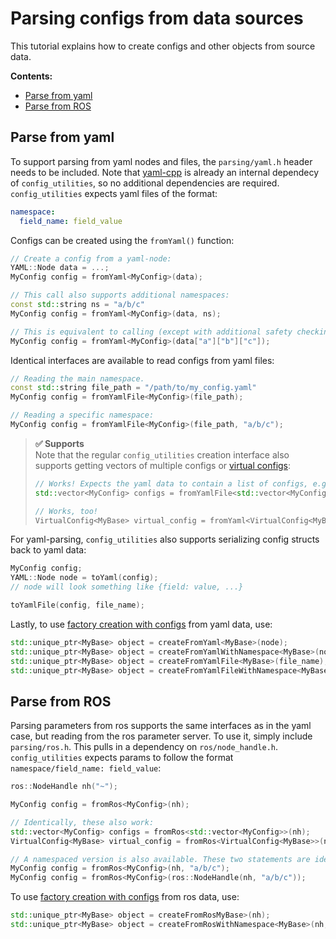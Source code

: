 # Parsing configs from data sources
This tutorial explains how to create configs and other objects from source data.

**Contents:**
- [Parse from yaml](#parse-from-yaml)
- [Parse from ROS](#parse-from-ros)

## Parse from yaml

To support parsing from yaml nodes and files, the `parsing/yaml.h` header needs to be included. Note that [yaml-cpp](https://github.com/jbeder/yaml-cpp) is already an internal dependecy of `config_utilities`, so no additional dependencies are required. `config_utilities` expects yaml files of the format:
```yaml
namespace:
  field_name: field_value
```

Configs can be created using the `fromYaml()` function:
```c++
// Create a config from a yaml-node:
YAML::Node data = ...;
MyConfig config = fromYaml<MyConfig>(data);

// This call also supports additional namespaces:
const std::string ns = "a/b/c"
MyConfig config = fromYaml<MyConfig>(data, ns);

// This is equivalent to calling (except with additional safety checking):
MyConfig config = fromYaml<MyConfig>(data["a"]["b"]["c"]);
```

Identical interfaces are available to read configs from yaml files:
```c++
// Reading the main namespace.
const std::string file_path = "/path/to/my_config.yaml"
MyConfig config = fromYamlFile<MyConfig>(file_path);

// Reading a specific namespace:
MyConfig config = fromYamlFile<MyConfig>(file_path, "a/b/c");
```

> **✅ Supports**<br>
> Note that the regular `config_utilities` creation interface also supports getting vectors of multiple configs or [virtual configs](Factories.md#delayed-object-creation-with-virtual-configs):
> ```c++
> // Works! Expects the yaml data to contain a list of configs, e.g. [{config1 params}, {config2 params}, ...].
> std::vector<MyConfig> configs = fromYamlFile<std::vector<MyConfig>>(file_path, ns);
>
> // Works, too!
> VirtualConfig<MyBase> virtual_config = fromYaml<VirtualConfig<MyBase>>(file_path, ns);
> ```

For yaml-parsing, `config_utilities` also supports serializing config structs back to yaml data:
```c++
MyConfig config;
YAML::Node node = toYaml(config);
// node will look something like {field: value, ...}

toYamlFile(config, file_name);
```

Lastly, to use [factory creation with configs](Factories.md#creating-objects-with-individual-configs) from yaml data, use:
```c++
std::unique_ptr<MyBase> object = createFromYaml<MyBase>(node);
std::unique_ptr<MyBase> object = createFromYamlWithNamespace<MyBase>(node, ns);
std::unique_ptr<MyBase> object = createFromYamlFile<MyBase>(file_name);
std::unique_ptr<MyBase> object = createFromYamlFileWithNamespace<MyBase>(file_name, ns);
```

## Parse from ROS

Parsing parameters from ros supports the same interfaces as in the yaml case, but reading from the ros parameter server. To use it, simply include `parsing/ros.h`. This pulls in a dependency on `ros/node_handle.h`. `config_utilities` expects params to follow the format `namespace/field_name: field_value`:

```c++
ros::NodeHandle nh("~");

MyConfig config = fromRos<MyConfig>(nh);

// Identically, these also work:
std::vector<MyConfig> configs = fromRos<std::vector<MyConfig>>(nh);
VirtualConfig<MyBase> virtual_config = fromRos<VirtualConfig<MyBase>>(nh);

// A namespaced version is also available. These two statements are identical:
MyConfig config = fromRos<MyConfig>(nh, "a/b/c");
MyConfig config = fromRos<MyConfig>(ros::NodeHandle(nh, "a/b/c"));
```

To use [factory creation with configs](Factories.md#creating-objects-with-individual-configs) from ros data, use:

```c++
std::unique_ptr<MyBase> object = createFromRosMyBase>(nh);
std::unique_ptr<MyBase> object = createFromRosWithNamespace<MyBase>(nh, ns);
```
